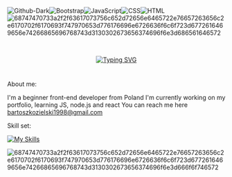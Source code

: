 ![Github-Dark](https://github.com/m3riadoc/m3riadoc/assets/129390881/6bb9e7af-79df-42cd-867e-0e0c365d7c3d)![Bootstrap](https://github.com/m3riadoc/m3riadoc/assets/129390881/2c9eda57-0ba0-4027-8e8f-056ed3ddec68)![JavaScript](https://github.com/m3riadoc/m3riadoc/assets/129390881/2d4e713a-99f2-483c-8630-60c8254247b3)![CSS](https://github.com/m3riadoc/m3riadoc/assets/129390881/549b3e77-a823-4893-aed8-c093c3a57463)![HTML](https://github.com/m3riadoc/m3riadoc/assets/129390881/2b2af3d4-8b06-4746-90a4-92de7c46d300)![68747470733a2f2f63617073756c652d72656e6465722e76657263656c2e6170702f6170693f747970653d776176696e6726636f6c6f723d6772616469656e74266865696768743d3130302673656374696f6e3d686561646572](https://github.com/m3riadoc/m3riadoc/assets/129390881/deb18869-4963-45c7-87de-7c6d0b6e6a81)

&nbsp;
&nbsp;
&nbsp;

<div align="center">
  <a href="https://git.io/typing-svg">
    <img src="https://readme-typing-svg.demolab.com?font=Fira+Code&duration=2000&pause=300&random=false&size=30&center=true&width=435&lines=Hello+there!;I'm+Bartosz+Kozielski+" alt="Typing SVG">
  </a>
</div>

#


About me:

I'm a beginner front-end developer from Poland
I'm currently working on my portfolio, learning JS, node.js and react
You can reach me here bartoszkozielski1998@gmail.com


Skill set: 

[![My Skills](https://skillicons.dev/icons?i=html,css,js,bootstrap,github)](https://skillicons.dev)



![68747470733a2f2f63617073756c652d72656e6465722e76657263656c2e6170702f6170693f747970653d776176696e6726636f6c6f723d6772616469656e74266865696768743d3130302673656374696f6e3d666f6f746572](https://github.com/m3riadoc/m3riadoc/assets/129390881/4a407434-1f60-4063-ac1f-054847f471e5)
